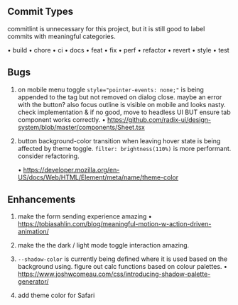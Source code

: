 ## Commit Types

commitlint is unnecessary for this project, but it is still good to label
commits with meaningful categories.

• build
• chore
• ci
• docs
• feat
• fix
• perf
• refactor
• revert
• style
• test

## Bugs

1. on mobile menu toggle `style="pointer-events: none;"` is being
   appended to the <body> tag but not removed on dialog close. maybe an error
   with the button? also focus outline is visible on mobile and looks nasty.
   check implementation & if no good, move to headless UI BUT ensure tab
   component works correctly.
   • https://github.com/radix-ui/design-system/blob/master/components/Sheet.tsx

2. button background-color transition when leaving hover state is being
   affected by theme toggle. `filter: brightness(110%)` is more performant.
   consider refactoring.

   • https://developer.mozilla.org/en-US/docs/Web/HTML/Element/meta/name/theme-color

## Enhancements

1. make the form sending experience amazing
   • https://tobiasahlin.com/blog/meaningful-motion-w-action-driven-animation/

2. make the the dark / light mode toggle interaction amazing.

3. `--shadow-color` is currently being defined where it is used based on the
   background using. figure out calc functions based on colour palettes.
   • https://www.joshwcomeau.com/css/introducing-shadow-palette-generator/

4. add theme color for Safari
